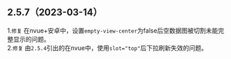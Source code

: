 ## 2.5.7（2023-03-14）
1.`修复` 在nvue+安卓中，设置`empty-view-center`为false后空数据图被切割未能完整显示的问题。  
2.`修复` 由`2.5.4`引出的在nvue中，使用`slot="top"`后下拉刷新失效的问题。  
